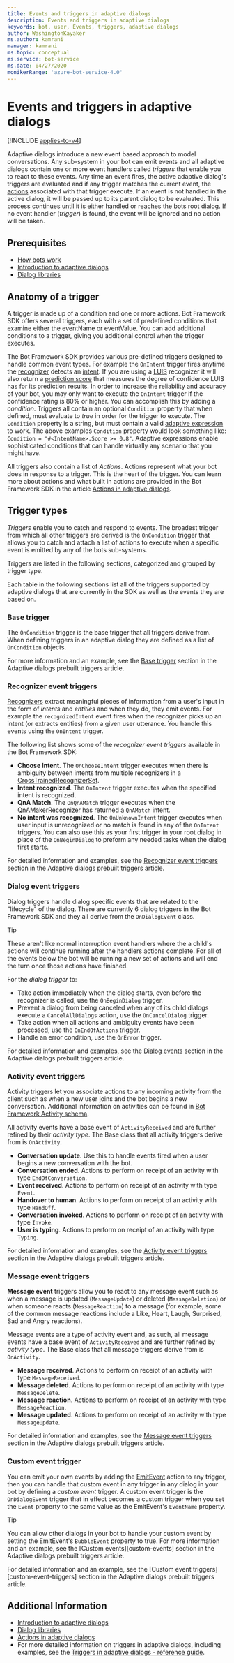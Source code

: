 ```yaml
---
title: Events and triggers in adaptive dialogs
description: Events and triggers in adaptive dialogs
keywords: bot, user, Events, triggers, adaptive dialogs
author: WashingtonKayaker
ms.author: kamrani
manager: kamrani
ms.topic: conceptual
ms.service: bot-service
ms.date: 04/27/2020
monikerRange: 'azure-bot-service-4.0'
---
```


# Events and triggers in adaptive dialogs

[!INCLUDE [applies-to-v4](../includes/applies-to.md)]

Adaptive dialogs introduce a new event based approach to model conversations. Any sub-system in your bot can emit events and all adaptive dialogs contain one or more event handlers called _triggers_ that enable you to react to these events.  Any time an event fires, the active adaptive dialog's triggers are evaluated and if any trigger matches the current event, the [actions][actions] associated with that trigger execute. If an event is not handled in the active dialog, it will be passed up to its parent dialog to be evaluated. This process continues until it is either handled or reaches the bots root dialog. If no event handler (_trigger_) is found, the event will be ignored and no action will be taken.

<!--TODO P3: preBubble/consultation/postBubble phases - Possibly document in an advanced section at some point.
From: v-jofin: (https://github.com/MicrosoftDocs/bot-docs-pr/pull/2109#discussion_r418164608)
There is also the post-bubble/trailing-edge process where everyone who didn't handle the event on the leading-edge gets a second chance on the trailing edge, from the root back down to the leaf.
From Stevenic: (https://github.com/MicrosoftDocs/bot-docs-pr/pull/2109#discussion_r425335486)
"If anything it seems like these details would be in an "Advanced Event Concepts" section as I'm not sure most devs ever need to worry about this or even understand it. I had to create this mechanism to get our consultation stuff to work but it's a super advanced concept."
--->

## Prerequisites

* [How bots work][how-bots-work]
* [Introduction to adaptive dialogs][introduction]
* [Dialog libraries][concept-dialog]

## Anatomy of a trigger

 A trigger is made up of a condition and one or more actions. Bot Framework SDK offers several triggers, each with a set of predefined conditions that examine either the eventName or eventValue. You can add additional conditions to a trigger, giving you additional control when the trigger executes.

The Bot Framework SDK provides various pre-defined triggers designed to handle common event types.  For example the `OnIntent` trigger fires anytime the [recognizer][recognizers] detects an [intent][recognizer-intents]. If you are using a [LUIS][luis] recognizer it will also return a [prediction score][luis-prediction-scores] that measures the degree of confidence LUIS has for its prediction results. In order to increase the reliability and accuracy of your bot, you may only want to execute the `OnIntent` trigger if the confidence rating is 80% or higher. You can accomplish this by adding a _condition_. Triggers all contain an optional `Condition` property that when defined, must evaluate to _true_ in order for the trigger to execute. The `Condition` property is a string, but must contain a valid [adaptive expression][adaptive-expressions] to work. The above examples `Condition` property would look something like: `Condition = "#<IntentName>.Score >= 0.8"`. Adaptive expressions enable sophisticated conditions that can handle virtually any scenario that you might have.

All triggers also contain a list of _Actions_. Actions represent what your bot does in response to a trigger.  This is the heart of the trigger. You can learn more about actions and what built in actions are provided in the Bot Framework SDK in the article [Actions in adaptive dialogs][actions].

## Trigger types

_Triggers_ enable you to catch and respond to events. The broadest trigger from which all other triggers are derived is the `OnCondition` trigger that allows you to catch and attach a list of actions to execute when a specific event is emitted by any of the bots sub-systems.

Triggers are listed in the following sections, categorized and grouped by trigger type.

Each table in the following sections list all of the triggers supported by adaptive dialogs that are currently in the SDK as well as the events they are based on.

### Base trigger

The `OnCondition` trigger is the base trigger that all triggers derive from. When defining triggers in an adaptive dialog they are defined as a list of `OnCondition` objects.

For more information and an example, see the [Base trigger][base-trigger] section in the Adaptive dialogs prebuilt triggers article.

### Recognizer event triggers

[Recognizers][recognizers] extract meaningful pieces of information from a user's input in the form of _intents_ and _entities_ and when they do, they emit events. For example the `recognizedIntent` event fires when the recognizer picks up an intent (or extracts entities) from a given user utterance. You handle this events using the `OnIntent` trigger.

The following list shows some of the _recognizer event triggers_ available in the Bot Framework SDK:

* **Choose Intent**. The `OnChooseIntent` trigger executes when there is ambiguity between intents from multiple recognizers in a [CrossTrainedRecognizerSet][recognizer-cross-trained-recognizer-set].
* **Intent recognized**. The `OnIntent` trigger executes when the specified intent is recognized.
* **QnA Match**. The `OnQnAMatch` trigger executes when the [QnAMakerRecognizer][qna-maker-recognizer] has returned a `QnAMatch` intent.
* **No intent was recognized**. The `OnUnknownIntent` trigger executes when user input is unrecognized or no match is found in any of the `OnIntent` triggers. You can also use this as your first trigger in your root dialog in place of the `OnBeginDialog` to preform any needed tasks when the dialog first starts.

For detailed information and examples, see the [Recognizer event triggers][recognizer-event-triggers] section in the Adaptive dialogs prebuilt triggers article.

### Dialog event triggers

Dialog triggers handle dialog specific events that are related to the "lifecycle" of the dialog.  There are currently 6 dialog triggers in the Bot Framework SDK and they all derive from the `OnDialogEvent` class.

> [!TIP]
> These aren't like normal interruption event handlers where the a child's actions will continue running after the handlers actions complete. For all of the events below the bot will be running a new set of actions and will end the turn once those actions have finished.

For the _dialog trigger_ to:

* Take action immediately when the dialog starts, even before the recognizer is called, use the `OnBeginDialog` trigger.
* Prevent a dialog from being canceled when any of its child dialogs execute a `CancelAllDialogs` action, use the `OnCancelDialog` trigger.
* Take action when all actions and ambiguity events have been processed, use the `OnEndOfActions` trigger.
* Handle an error condition, use the `OnError` trigger.

For detailed information and examples, see the [Dialog events][dialog-event-triggers] section in the Adaptive dialogs prebuilt triggers article.

### Activity event triggers

Activity triggers let you associate actions to any incoming activity from the client such as when a new user joins and the bot begins a new conversation. Additional information on activities can be found in [Bot Framework Activity schema][botframework-activity].

All activity events have a base event of `ActivityReceived` and are further refined by their _activity type_. The Base class that all activity triggers derive from is `OnActivity`.

* **Conversation update**. Use this to handle events fired when a user begins a new conversation with the bot.
* **Conversation ended**. Actions to perform on receipt of an activity with type `EndOfConversation`.
* **Event received**. Actions to perform on receipt of an activity with type `Event`.
* **Handover to human**. Actions to perform on receipt of an activity with type `HandOff`.
* **Conversation invoked**. Actions to perform on receipt of an activity with type `Invoke`.
* **User is typing**. Actions to perform on receipt of an activity with type `Typing`.

For detailed information and examples, see the [Activity event triggers][activity-event-triggers] section in the Adaptive dialogs prebuilt triggers article.

### Message event triggers

**Message event** triggers allow you to react to any message event such as when a message is updated (`MessageUpdate`) or deleted (`MessageDeletion`) or when someone reacts (`MessageReaction`) to a message (for example, some of the common message reactions include a Like, Heart, Laugh, Surprised, Sad and Angry reactions).

Message events are a type of activity event and, as such, all message events have a base event of `ActivityReceived` and are further refined by _activity type_. The Base class that all message triggers derive from is `OnActivity`.

* **Message received**. Actions to perform on receipt of an activity with type `MessageReceived`.
* **Message deleted**. Actions to perform on receipt of an activity with type `MessageDelete`.
* **Message reaction**. Actions to perform on receipt of an activity with type `MessageReaction`.
* **Message updated**. Actions to perform on receipt of an activity with type `MessageUpdate`.

For detailed information and examples, see the [Message event triggers][message-event-triggers] section in the Adaptive dialogs prebuilt triggers article.

### Custom event trigger

You can emit your own events by adding the [EmitEvent][emitevent-action] action to any trigger, then you can handle that custom event in any trigger in any dialog in your bot by defining a _custom event_ trigger. A custom event trigger is the `OnDialogEvent` trigger that in effect becomes a custom trigger when you set the `Event` property to the same value as the EmitEvent's `EventName` property.

> [!TIP]
> You can allow other dialogs in your bot to handle your custom event by setting the EmitEvent's `BubbleEvent` property to true.
For more information and an example, see the [Custom events][custom-events] section in the Adaptive dialogs prebuilt triggers article.

For detailed information and an example, see the [Custom event triggers][custom-event-triggers] section in the Adaptive dialogs prebuilt triggers article.

## Additional Information

* [Introduction to adaptive dialogs][introduction]
* [Dialog libraries][concept-dialog]
* [Actions in adaptive dialogs][actions]
* For more detailed information on triggers in adaptive dialogs, including examples, see the [Triggers in adaptive dialogs - reference guide][triggers-ref].

<!-- Adaptive dialog links-->
[introduction]:bot-builder-adaptive-dialog-introduction.md
[actions]:bot-builder-concept-adaptive-dialog-actions.md
[inputs]:bot-builder-concept-adaptive-dialog-inputs.md

[emitevent-action]:../adaptive-dialog/adaptive-dialog-prebuilt-actions.md#emitevent
[recognizer-intents]:bot-builder-concept-adaptive-dialog-recognizers.md#intents
[recognizers]:bot-builder-concept-adaptive-dialog-recognizers.md
[recognizer-cross-trained-recognizer-set]:bot-builder-concept-adaptive-dialog-recognizers.md#cross-trained-recognizer-set
[qna-maker-recognizer]:bot-builder-concept-adaptive-dialog-recognizers.md#qna-maker-recognizer

<!-- Reference article links-->
[triggers-ref]: ../adaptive-dialog/adaptive-dialog-prebuilt-triggers.md
[base-trigger]:../adaptive-dialog/adaptive-dialog-prebuilt-triggers.md#base-trigger
[recognizer-event-triggers]:../adaptive-dialog/adaptive-dialog-prebuilt-triggers.md#recognizer-event-triggers
[dialog-event-triggers]:../adaptive-dialog/adaptive-dialog-prebuilt-triggers.md#dialog-event-triggers
[activity-event-triggers]:../adaptive-dialog/adaptive-dialog-prebuilt-triggers.md#activity-event-triggers
[message-event-triggers]:../adaptive-dialog/adaptive-dialog-prebuilt-triggers.md#message-event-triggers
[custom-event-trigger]:../adaptive-dialog/adaptive-dialog-prebuilt-triggers.md#custom-event-trigger

<!-- BF SDK links-->
[botframework-activity]:https://github.com/microsoft/botframework-sdk/blob/master/specs/botframework-activity/botframework-activity.md
[adaptive-expressions]:bot-builder-concept-adaptive-expressions.md
[concept-dialog]:bot-builder-concept-dialog.md
[how-bots-work]:https://aka.ms/how-bots-work

<!-- External links-->
[luis]:https://www.luis.ai/home
[luis-prediction-scores]:https://aka.ms/luis-prediction-scores